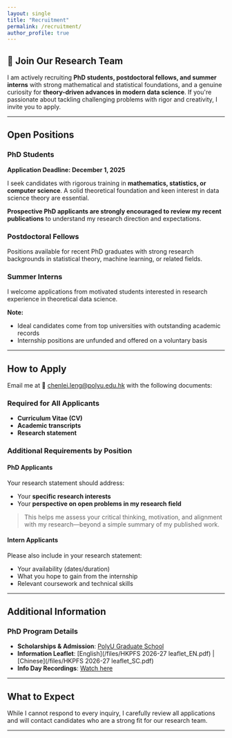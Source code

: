 ```yaml
---
layout: single
title: "Recruitment"
permalink: /recruitment/
author_profile: true
---
```


## 🚀 Join Our Research Team

I am actively recruiting **PhD students, postdoctoral fellows, and summer interns** with strong mathematical and statistical foundations, and a genuine curiosity for **theory-driven advances in modern data science**. If you're passionate about tackling challenging problems with rigor and creativity, I invite you to apply.

---

## Open Positions

### PhD Students
**Application Deadline: December 1, 2025**

I seek candidates with rigorous training in **mathematics, statistics, or computer science**. A solid theoretical foundation and keen interest in data science theory are essential.

**Prospective PhD applicants are strongly encouraged to review my recent publications** to understand my research direction and expectations.

### Postdoctoral Fellows
Positions available for recent PhD graduates with strong research backgrounds in statistical theory, machine learning, or related fields.

### Summer Interns
I welcome applications from motivated students interested in research experience in theoretical data science. 

**Note:** 
- Ideal candidates come from top universities with outstanding academic records
- Internship positions are unfunded and offered on a voluntary basis

---

## How to Apply

Email me at 📧 [chenlei.leng@polyu.edu.hk](mailto:chenlei.leng@polyu.edu.hk) with the following documents:

### Required for All Applicants
- **Curriculum Vitae (CV)**
- **Academic transcripts**
- **Research statement**

### Additional Requirements by Position

#### PhD Applicants
Your research statement should address:
- Your **specific research interests**
- Your **perspective on open problems in my research field**

> This helps me assess your critical thinking, motivation, and alignment with my research—beyond a simple summary of my published work.

#### Intern Applicants
Please also include in your research statement:
- Your availability (dates/duration)
- What you hope to gain from the internship
- Relevant coursework and technical skills

---

## Additional Information

### PhD Program Details
- **Scholarships & Admission**: [PolyU Graduate School](https://www.polyu.edu.hk/gs/)
- **Information Leaflet**: [English](/files/HKPFS 2026-27 leaflet_EN.pdf) | [Chinese](/files/HKPFS 2026-27 leaflet_SC.pdf)
- **Info Day Recordings**: [Watch here](https://www.polyu.edu.hk/gs/news-and-events/phd-info-days-2025/)

---

## What to Expect

While I cannot respond to every inquiry, I carefully review all applications and will contact candidates who are a strong fit for our research team.

---
